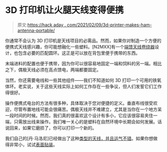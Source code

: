 # 3D 打印机让火腿天线变得便携

> 原文:[https://hack aday . com/2021/02/09/3d-printer-makes-ham-antenna-portable/](https://hackaday.com/2021/02/09/3d-printer-makes-ham-antenna-portable/)

你通常不会认为 3D 打印机是天线项目的必需品。然而，如果你对制造一个方便的便携式天线感兴趣，你可能想融化一些塑料。[N2MXX]有一个[端馈天线卷绕器](https://www.thingiverse.com/thing:4745572)设计，也包含必要的匹配圆环。这正是可以放在背包里便于携带的东西。

末端进料的配置也便于携带，因为你可以很容易地固定一端和饲料的另一端。相比之下，偶极天线必须在高点馈电，两端都要固定。

当然，你还需要电线和一些其他组件——我们不知道如何 3D 打印一个可用的铁氧体环。老实说，关于这些天线实际上如何工作存在一些争议，但人们发誓它们工作得很好。

操作便携式电台的方法有很多种，具体取决于您对便捷的定义。垂直布线很受欢迎，尽管布置地线可能会很痛苦。偶极天线并不难建立，尤其是当你在一个地方呆一段时间的时候。然而，我们真的很喜欢这个设计有多小，它应该很容易夹住一端，只需放出线来操作。我们唯一关心的是塑料在自然环境中长期会如何发展。话说回来，如果它磨损了，你可以打印一个新的。

我们自己的[丹·马洛尼]已经做出了这种[类型的天线，并且运气不错](https://hackaday.com/2021/01/19/the-50-ham-a-cheap-antenna-for-the-hf-bands/)。如果你想做得非常小，试试[表面贴装](https://hackaday.com/2020/11/17/portable-ham-antenna-uses-smd-capacitors/)。